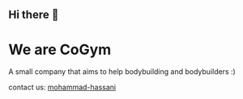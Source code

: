 ## Hi there 👋
# We are CoGym
A small company that aims to help bodybuilding and bodybuilders :)

contact us: [mohammad-hassani](https://hasani.id.ir)
